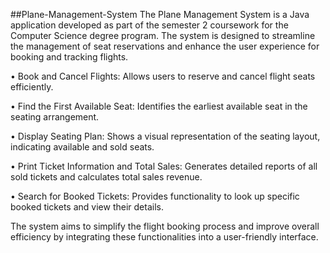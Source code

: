##Plane-Management-System
The Plane Management System is a Java application developed as part of the semester 2 coursework for the Computer Science degree program. The system is designed to streamline the management of seat reservations and enhance the user experience for booking and tracking flights.

•	Book and Cancel Flights: Allows users to reserve and cancel flight seats efficiently.

•	Find the First Available Seat: Identifies the earliest available seat in the seating arrangement.

•	Display Seating Plan: Shows a visual representation of the seating layout, indicating available and sold seats.

•	Print Ticket Information and Total Sales: Generates detailed reports of all sold tickets and calculates total sales revenue.

•	Search for Booked Tickets: Provides functionality to look up specific booked tickets and view their details.

The system aims to simplify the flight booking process and improve overall efficiency by integrating these functionalities into a user-friendly interface.


